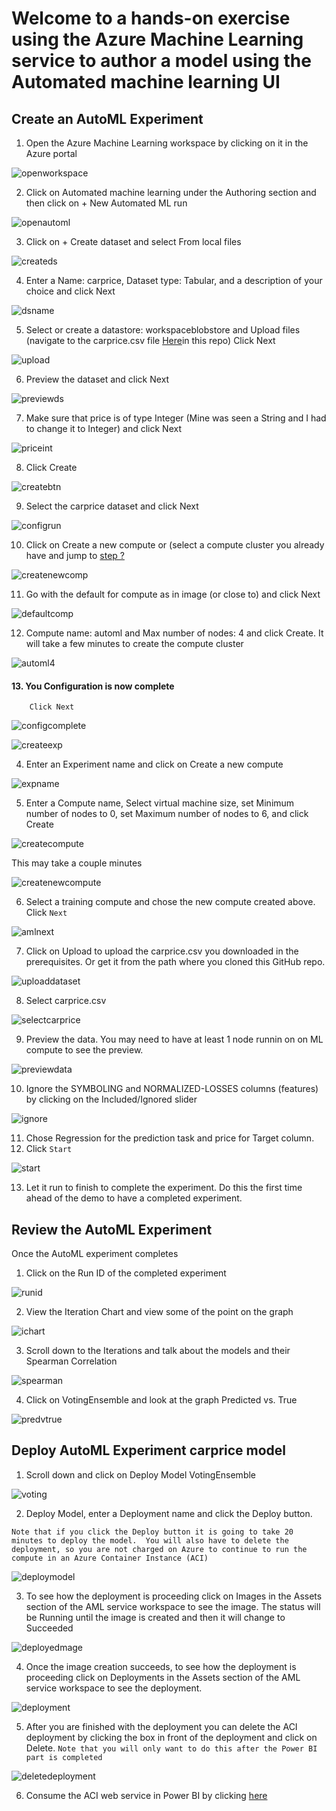 # Welcome to a hands-on exercise using the **Azure Machine Learning service** to author a model using the **Automated machine learning UI**


## Create an AutoML Experiment

1. Open the Azure Machine Learning workspace by clicking on it in the Azure portal

![openworkspace](https://raw.githubusercontent.com/DataSnowman/analytics-accelerator/main/images/openworkspace.png)

2.	Click on Automated machine learning under the Authoring section and then click on + New Automated ML run

![openautoml](https://raw.githubusercontent.com/DataSnowman/analytics-accelerator/main/images/openautoml.png)

3.	Click on + Create dataset and select From local files

![createds](https://raw.githubusercontent.com/DataSnowman/analytics-accelerator/main/images/createds.png)

4. Enter a Name: carprice, Dataset type: Tabular, and a description of your choice and click Next

![dsname](https://raw.githubusercontent.com/DataSnowman/analytics-accelerator/main/images/dsname.png)

5. Select or create a datastore: workspaceblobstore and Upload files (navigate to the carprice.csv file [Here](https://github.com/DataSnowman/analytics-accelerator/blob/main/usecases/carprice/dataset/carprice.csv)in this repo)
Click Next

![upload](https://raw.githubusercontent.com/DataSnowman/analytics-accelerator/main/images/upload.png)

6. Preview the dataset and click Next

![previewds](https://raw.githubusercontent.com/DataSnowman/analytics-accelerator/main/images/previewds.png)

7. Make sure that price is of type Integer (Mine was seen a String and I had to change it to Integer) and click Next

![priceint](https://raw.githubusercontent.com/DataSnowman/analytics-accelerator/main/images/priceint.png)

8. Click Create

![createbtn](https://raw.githubusercontent.com/DataSnowman/analytics-accelerator/main/images/createbtn.png)

9. Select the carprice dataset and click Next

![configrun](https://raw.githubusercontent.com/DataSnowman/analytics-accelerator/main/images/configrun.png)

10. Click on Create a new compute or (select a compute cluster you already have and jump to [step ?]()

![createnewcomp](https://raw.githubusercontent.com/DataSnowman/analytics-accelerator/main/images/createnewcomp.png)

11. Go with the default for compute as in image (or close to) and click Next

![defaultcomp](https://raw.githubusercontent.com/DataSnowman/analytics-accelerator/main/images/defaultcomp.png)

12. Compute name: automl and Max number of nodes: 4 and click Create.  It will take a few minutes to create the compute cluster

![automl4](https://raw.githubusercontent.com/DataSnowman/analytics-accelerator/main/images/automl4.png)

#### 13. You Configuration is now complete
        Click Next
![configcomplete](https://raw.githubusercontent.com/DataSnowman/analytics-accelerator/main/images/configcomplete.png)


![createexp](https://raw.githubusercontent.com/DataSnowman/analytics-accelerator/main/images/createexp.png)

4.	Enter an Experiment name and click on Create a new compute

![expname](https://raw.githubusercontent.com/DataSnowman/analytics-accelerator/main/images/expname.png)

5.	Enter a Compute name, Select virtual machine size, set Minimum number of nodes to 0, set Maximum number of nodes to 6, and click Create

![createcompute](https://raw.githubusercontent.com/DataSnowman/analytics-accelerator/main/images/createcompute.png)

This may take a couple minutes

![createnewcompute](https://raw.githubusercontent.com/DataSnowman/analytics-accelerator/main/images/createnewcompute.png)

6.	Select a training compute and chose the new compute created above.  Click ``Next``

![amlnext](https://raw.githubusercontent.com/DataSnowman/analytics-accelerator/main/images/amlnext.png)

7.	Click on Upload to upload the carprice.csv you downloaded in the prerequisites. Or get it from the path where you cloned this GitHub repo.

![uploaddataset](https://raw.githubusercontent.com/DataSnowman/analytics-accelerator/main/images/uploaddataset.png)

8.	Select carprice.csv

![selectcarprice](https://raw.githubusercontent.com/DataSnowman/analytics-accelerator/main/images/selectcarprice.png)

9.	Preview the data.  You may need to have at least 1 node runnin on on ML compute to see the preview.

![previewdata](https://raw.githubusercontent.com/DataSnowman/analytics-accelerator/main/images/previewdata.png)

10.	Ignore the SYMBOLING and NORMALIZED-LOSSES columns (features) by clicking on the Included/Ignored slider

![ignore](https://raw.githubusercontent.com/DataSnowman/analytics-accelerator/main/images/ignore.png)

11.	Chose Regression for the prediction task and price for Target column.
12.	Click ``Start``

![start](https://raw.githubusercontent.com/DataSnowman/analytics-accelerator/main/images/start.png)

13.	Let it run to finish to complete the experiment.  Do this the first time ahead of the demo to have a completed experiment.

## Review the AutoML Experiment

Once the AutoML experiment completes 

1.	Click on the Run ID of the completed experiment

![runid](https://raw.githubusercontent.com/DataSnowman/analytics-accelerator/main/images/runid.png)

2.	View the Iteration Chart and view some of the point on the graph

![ichart](https://raw.githubusercontent.com/DataSnowman/analytics-accelerator/main/images/ichart.png)

3.	Scroll down to the Iterations and talk about the models and their Spearman Correlation

![spearman](https://raw.githubusercontent.com/DataSnowman/analytics-accelerator/main/images/spearman.png)

4.	Click on VotingEnsemble and look at the graph Predicted vs. True

![predvtrue](https://raw.githubusercontent.com/DataSnowman/analytics-accelerator/main/images/predvtrue.png)

## Deploy AutoML Experiment carprice model

1.	Scroll down and click on Deploy Model VotingEnsemble

![voting](https://raw.githubusercontent.com/DataSnowman/analytics-accelerator/main/images/voting.png)

2. Deploy Model, enter a Deployment name and click the Deploy button.

``Note that if you click the Deploy button it is going to take 20 minutes to deploy the model.  You will also have to delete the deployment, so you are not charged on Azure to continue to run the compute in an Azure Container Instance (ACI)``

![deploymodel](https://raw.githubusercontent.com/DataSnowman/analytics-accelerator/main/images/deploymodel.png)

3. To see how the deployment is proceeding click on Images in the Assets section of the AML service workspace to see the image.  The status will be Running until the image is created and then it will change to Succeeded

![deployedmage](https://raw.githubusercontent.com/DataSnowman/analytics-accelerator/main/images/deployedmage.png)

4. Once the image creation succeeds, to see how the deployment is proceeding click on Deployments in the Assets section of the AML service workspace to see the deployment.  

![deployment](https://raw.githubusercontent.com/DataSnowman/analytics-accelerator/main/images/deployment.png)

5. After you are finished with the deployment you can delete the ACI deployment by clicking the box in front of the deployment and click on Delete.  ``Note that you will only want to do this after the Power BI part is completed``

![deletedeployment](https://raw.githubusercontent.com/DataSnowman/analytics-accelerator/main/images/deletedeployment.png)

6.	Consume the ACI web service in Power BI by clicking [here](https://github.com/Azure/carprice/tree/master/powerbi)



